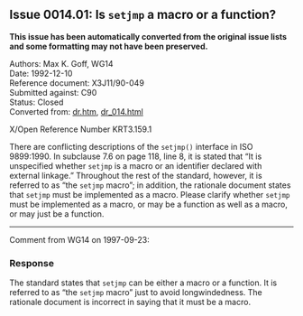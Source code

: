 ## Issue 0014.01: Is `setjmp` a macro or a function?

**This issue has been automatically converted from the original issue lists and some formatting may not have been preserved.**

Authors: Max K. Goff, WG14  
Date: 1992-12-10  
Reference document: X3J11/90-049  
Submitted against: C90  
Status: Closed  
Converted from: [dr.htm](https://www.open-std.org/jtc1/sc22/wg14/www/docs/dr.htm), [dr_014.html](https://www.open-std.org/jtc1/sc22/wg14/www/docs/dr_014.html)

X/Open Reference Number KRT3.159.1

There are conflicting descriptions of the `setjmp()` interface in ISO 9899:1990.
In subclause 7.6 on page 118, line 8, it is stated that “It is unspecified
whether `setjmp` is a macro or an identifier declared with external linkage.”
Throughout the rest of the standard, however, it is referred to as “the `setjmp`
macro”; in addition, the rationale document states that `setjmp` must be
implemented as a macro. Please clarify whether `setjmp` must be implemented as a
macro, or may be a function as well as a macro, or may just be a function.

---

Comment from WG14 on 1997-09-23:

### Response

The standard states that `setjmp` can be either a macro or a function. It is
referred to as “the `setjmp` macro” just to avoid longwindedness. The rationale
document is incorrect in saying that it must be a macro.
